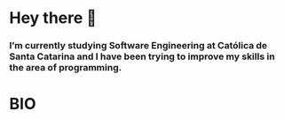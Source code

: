 # Hey there 👋

### I’m currently studying Software Engineering at Católica de Santa Catarina and I have been trying to improve my skills in the area of programming.

# BIO
